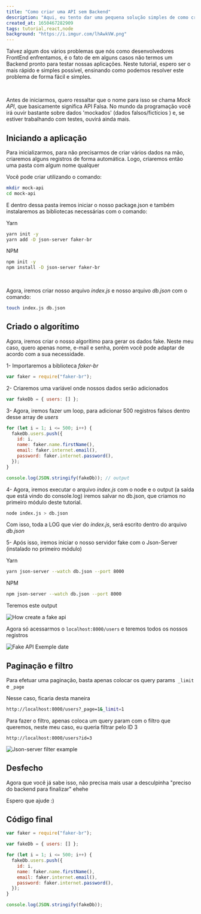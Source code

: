 ```yaml
---
title: "Como criar uma API sem Backend"
description: "Aqui, eu tento dar uma pequena solução simples de como criar um Backend Fake para testar suas aplicações Frontend"
created_at: 1650467282909
tags: tutorial,react,node
background: "https://i.imgur.com/lhAwkVW.png"
---
```


Talvez algum dos vários problemas que nós como desenvolvedores FrontEnd enfrentamos, é o fato de em alguns casos não termos um Backend pronto para testar nossas aplicações. Neste tutorial, espero ser o mais rápido e simples possível, ensinando como podemos resolver este problema de forma fácil e simples.

<br/>

Antes de iniciarmos, quero ressaltar que o nome para isso se chama _Mock API_, que basicamente significa API Falsa. No mundo da programação você irá ouvir bastante sobre dados 'mockados' (dados falsos/fictícios ) e, se estiver trabalhando com testes, ouvirá ainda mais.

## Iniciando a aplicação

Para inicializarmos, para não precisarmos de criar vários dados na mão, criaremos alguns registros de forma automática. Logo, criaremos então uma pasta com algum nome qualquer

Você pode criar utilizando o comando:

```bash
mkdir mock-api
cd mock-api
```

E dentro dessa pasta iremos iniciar o nosso package.json e também instalaremos as bibliotecas necessárias com o comando:

Yarn

```bash
yarn init -y
yarn add -D json-server faker-br
```

NPM

```bash
npm init -y
npm install -D json-server faker-br
```

<br/>

Agora, iremos criar nosso arquivo _index.js_ e nosso arquivo _db.json_ com o comando:

```bash
touch index.js db.json
```

## Criado o algorítimo

Agora, iremos criar o nosso algorítimo para gerar os dados fake. Neste meu caso, quero apenas nome, e-mail e senha, porém você pode adaptar de acordo com a sua necessidade.

1- Importaremos a biblioteca _faker-br_

```javascript
var faker = require("faker-br");
```

2- Criaremos uma variável onde nossos dados serão adicionados

```javascript
var fakeDb = { users: [] };
```

3- Agora, iremos fazer um loop, para adicionar 500 registros falsos dentro desse array de _users_

```javascript
for (let i = 1; i <= 500; i++) {
  fakeDb.users.push({
    id: i,
    name: faker.name.firstName(),
    email: faker.internet.email(),
    password: faker.internet.password(),
  });
}

console.log(JSON.stringify(fakeDb)); // output
```

4- Agora, iremos executar o arquivo _index.js_ com o node e o output (a saída que está vindo do console.log) iremos salvar no db.json, que criamos no primeiro módulo deste tutorial.

```bash
node index.js > db.json
```

Com isso, toda a LOG que vier do _index.js_, será escrito dentro do arquivo _db.json_

5- Após isso, iremos iniciar o nosso servidor fake com o Json-Server (instalado no primeiro módulo)

Yarn

```bash
yarn json-server --watch db.json --port 8000
```

NPM

```bash
npm json-server --watch db.json --port 8000
```

Teremos este output

![How create a fake api](https://imgur.com/IypoLce.png "Example Fake API")

Agora só acessarmos o `localhost:8000/users` e teremos todos os nossos registros

![Fake API Exemple date](https://imgur.com/JhtfWSd.png "Example Fake API")

## Paginação e filtro

Para efetuar uma paginação, basta apenas colocar os query params` _limit` e `_page`

Nesse caso, ficaria desta maneira

```bash
http://localhost:8000/users?_page=1&_limit=1
```

Para fazer o filtro, apenas coloca um query param com o filtro que queremos, neste meu caso, eu queria filtrar pelo ID 3

```
http://localhost:8000/users?id=3
```

![Json-server filter example](https://imgur.com/SwAIs68.png "Json-server filter example")

## Desfecho

Agora que você já sabe isso, não precisa mais usar a desculpinha "preciso do backend para finalizar" ehehe

Espero que ajude :)

## Código final

```javascript
var faker = require("faker-br");

var fakeDb = { users: [] };

for (let i = 1; i <= 500; i++) {
  fakeDb.users.push({
    id: i,
    name: faker.name.firstName(),
    email: faker.internet.email(),
    password: faker.internet.password(),
  });
}

console.log(JSON.stringify(fakeDb));
```

